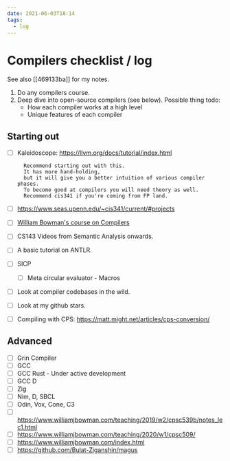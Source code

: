 ```yaml
---
date: 2021-06-03T18:14
tags: 
  - log
---
```


# Compilers checklist / log

See also [[469133ba]] for my notes.

1. Do any compilers course.
2. Deep dive into open-source compilers (see below).
   Possible thing todo:
   - How each compiler works at a high level
   - Unique features of each compiler

## Starting out

- [ ] Kaleidoscope: https://llvm.org/docs/tutorial/index.html

        Recommend starting out with this.
        It has more hand-holding,
        but it will give you a better intuition of various compiler phases.
        To become good at compilers you will need theory as well.
        Recommend cis341 if you're coming from FP land.

- [ ] https://www.seas.upenn.edu/~cis341/current/#projects
- [ ] [William Bowman's course on Compilers](https://www.students.cs.ubc.ca/~cs-411/2020w2/chp-boilerplate_book_top.html)
- [ ] CS143 Videos from Semantic Analysis onwards.
- [ ] A basic tutorial on ANTLR.
- [ ] SICP
     - [ ] Meta circular evaluator - Macros
- [ ] Look at compiler codebases in the wild.
- [ ] Look at my github stars.
- [ ] Compiling with CPS: https://matt.might.net/articles/cps-conversion/

## Advanced

- [ ] Grin Compiler
- [ ] GCC
- [ ] GCC Rust - Under active development
- [ ] GCC D
- [ ] Zig
- [ ] Nim, D, SBCL
- [ ] Odin, Vox, Cone, C3
- [ ] https://www.williamjbowman.com/teaching/2019/w2/cpsc539b/notes_lec1.html
- [ ] https://www.williamjbowman.com/teaching/2020/w1/cpsc509/
- [ ] https://www.williamjbowman.com/index.html
- [ ] https://github.com/Bulat-Ziganshin/magus
